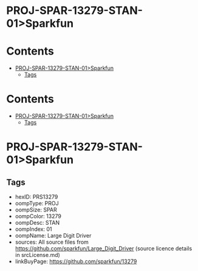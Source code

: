 
PROJ-SPAR-13279-STAN-01>Sparkfun
================================

Contents
========

* [PROJ-SPAR-13279-STAN-01>Sparkfun](#proj-spar-13279-stan-01sparkfun)
	* [Tags](#tags)

Contents
========

* [PROJ-SPAR-13279-STAN-01>Sparkfun](#proj-spar-13279-stan-01sparkfun)
	* [Tags](#tags)

# PROJ-SPAR-13279-STAN-01>Sparkfun

## Tags

- hexID: PRS13279
- oompType: PROJ
- oompSize: SPAR
- oompColor: 13279
- oompDesc: STAN
- oompIndex: 01
- oompName: Large Digit Driver
- sources: All source files from https://github.com/sparkfun/Large_Digit_Driver (source licence details in srcLicense.md)
- linkBuyPage: https://github.com/sparkfun/13279
